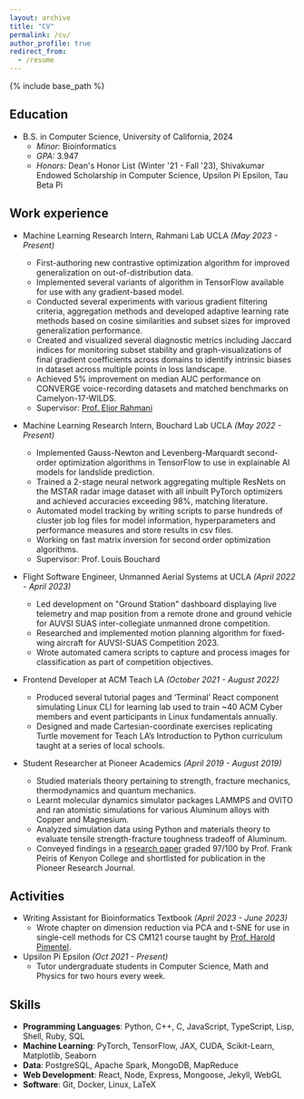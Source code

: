 ```yaml
---
layout: archive
title: "CV"
permalink: /cv/
author_profile: true
redirect_from:
  - /resume
---
```


{% include base_path %}

Education
---------
* B.S. in Computer Science, University of California, 2024
    * _Minor:_ Bioinformatics
    * _GPA:_ 3.947
    * _Honors:_ Dean's Honor List (Winter '21 - Fall '23), Shivakumar Endowed Scholarship in Computer Science, Upsilon Pi Epsilon, Tau Beta Pi

Work experience
---------------
* Machine Learning Research Intern, Rahmani Lab UCLA _(May 2023 - Present)_
    * First-authoring new contrastive optimization algorithm for improved generalization on out-of-distribution data.
    * Implemented several variants of algorithm in TensorFlow available for use with any gradient-based model.
    * Conducted several experiments with various gradient filtering criteria, aggregation methods and developed adaptive learning rate methods based on cosine similarities and subset sizes for improved generalization performance.
    * Created and visualized several diagnostic metrics including Jaccard indices for monitoring subset stability and graph-visualizations of final gradient coefficients across domains to identify intrinsic biases in dataset across multiple points in loss landscape.
    * Achieved 5% improvement on median AUC performance on CONVERGE voice-recording datasets and matched benchmarks on Camelyon-17-WILDS.
    * Supervisor: [Prof. Elior Rahmani](https://eliorrahmani.com/home.html)

* Machine Learning Research Intern, Bouchard Lab UCLA _(May 2022 - Present)_
    * Implemented Gauss-Newton and Levenberg-Marquardt second-order optimization algorithms in TensorFlow to use in explainable AI models for landslide prediction.
    * Trained a 2-stage neural network aggregating multiple ResNets on the MSTAR radar image dataset with all inbuilt PyTorch optimizers and achieved accuracies exceeding 98%, matching literature.
    * Automated model tracking by writing scripts to parse hundreds of cluster job log files for model information, hyperparameters and performance measures and store results in csv files.
    * Working on fast matrix inversion for second order optimization algorithms.
    * Supervisor: Prof. Louis Bouchard

* Flight Software Engineer, Unmanned Aerial Systems at UCLA _(April 2022 - April 2023)_
    * Led development on "Ground Station" dashboard displaying live telemetry and map position from a remote drone and ground vehicle for AUVSI SUAS inter-collegiate unmanned drone competition.
    * Researched and implemented motion planning algorithm for fixed-wing aircraft for AUVSI-SUAS Competition 2023.
    * Wrote automated camera scripts to capture and process images for classification as part of competition objectives.

* Frontend Developer at ACM Teach LA _(October 2021 - August 2022)_
    * Produced several tutorial pages and ‘Terminal’ React component simulating Linux CLI for learning lab used to train ~40 ACM Cyber members and event participants in Linux fundamentals annually.
    * Designed and made Cartesian-coordinate exercises replicating Turtle movement for Teach LA’s Introduction to Python curriculum taught at a series of local schools.

* Student Researcher at Pioneer Academics _(April 2019 - August 2019)_
    * Studied materials theory pertaining to strength, fracture mechanics, thermodynamics and quantum mechanics.
    * Learnt molecular dynamics simulator packages LAMMPS and OVITO and ran atomistic simulations for various Aluminum alloys with Copper and Magnesium.
    * Analyzed simulation data using Python and materials theory to evaluate tensile strength-fracture toughness tradeoff of Aluminum.
    * Conveyed findings in a [research paper](https://arushram.github.io/files/PioneerAcademicsPaper.pdf) graded 97/100 by Prof. Frank Peiris of Kenyon College and shortlisted for publication in the Pioneer Research Journal.


Activities
----------
* Writing Assistant for Bioinformatics Textbook _(April 2023 - June 2023)_
  * Wrote chapter on dimension reduction via PCA and t-SNE for use in single-cell methods for CS CM121 course taught by [Prof. Harold Pimentel](https://pimentellab.com/authors/harold_pimentel/).
* Upsilon Pi Epsilon _(Oct 2021 - Present)_
  * Tutor undergraduate students in Computer Science, Math and Physics for two hours every week.
  
Skills
------
* __Programming Languages__: Python, C++, C, JavaScript, TypeScript, Lisp, Shell, Ruby, SQL
* __Machine Learning__: PyTorch, TensorFlow, JAX, CUDA, Scikit-Learn, Matplotlib, Seaborn
* __Data__: PostgreSQL, Apache Spark, MongoDB, MapReduce
* __Web Development__: React, Node, Express, Mongoose, Jekyll, WebGL
* __Software__: Git, Docker, Linux, LaTeX

<!-- Publications
======
  <ul>{% for post in site.publications %}
    {% include archive-single-cv.html %}
  {% endfor %}</ul> -->
<!--   
Teaching
======
  <ul>{% for post in site.teaching %}
    {% include archive-single-cv.html %}
  {% endfor %}</ul> -->
